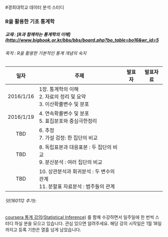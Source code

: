 #경희대학교 데이터 분석 스터디
### R을 활용한 기초 통계학

##### 교재 : [R과 함께하는 통계학의 이해](http://www.bigbook.or.kr/bbs/bbs/board.php?bo_table=bo16&wr_id=5

###### 목적 : R을 활용한 기본적인 통계 개념의 숙지


| 일자 | 주제 |	발표자 | 발표자료 |
|:-------:|-----------------|:--------:|:--------:|
|2016/1/16| 1장. 통계학의 이해</br> 2. 자료의 정리 및 요약</br>3. 이산확률변수 및 분포|          |           |
|2016/1/19|4. 연속확률변수 및 분포</br>5. 표집분포와 중심극한정리|||
|TBD|6. 추정</br>7. 가설 검정: 한 집단의 비교|||
|TBD|8. 독립표본과 대응표본 : 두 집단의 비교 </br> 9. 분산분석 : 여러 집단의 비교|||
|TBD|10. 상관분석과 회귀분석 : 두 변수의 관계 </br> 11. 분할표 자료분석 : 범주들의 관계|||

###### 덧(160112 추가):  
[coursera 통계 강의(Statistical Inference)](https://www.coursera.org/learn/statistical-inference/) 를 함께 수강하면서 일주일에 한 번씩 스터디 하실 분을 모으고 있습니다. 관심 있으면 알려주세요. 해당 강의 시작일은 1월 18일까지고 등록 기한은 열흘 넘게 남았습니다.